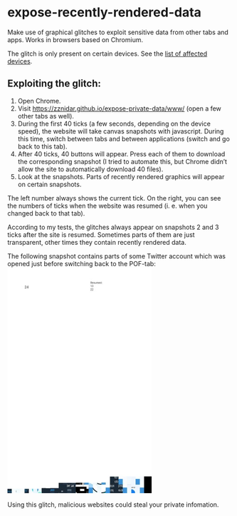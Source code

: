 # expose-recently-rendered-data
Make use of graphical glitches to exploit sensitive data from other tabs and apps. Works in browsers based on Chromium.

The glitch is only present on certain devices. See the [list of affected devices](https://raw.githubusercontent.com/zznidar/expose-private-data/master/affected-devices).

## Exploiting the glitch:
1.	 Open Chrome.
2.	 Visit https://zznidar.github.io/expose-private-data/www/ (open a few other tabs as well).
3.	 During the first 40 ticks (a few seconds, depending on the device speed), the website will take canvas snapshots with javascript. During this time, switch between tabs and between applications (switch and go back to this tab).
4.	 After 40 ticks, 40 buttons will appear. Press each of them to download the corresponding snapshot (I tried to automate this, but Chrome didn’t allow the site to automatically download 40 files).
5.	 Look at the snapshots. Parts of recently rendered graphics will appear on certain snapshots.


The left number always shows the current tick. On the right, you can see the numbers of ticks when the website was resumed (i. e. when you changed back to that tab).

According to my tests, the glitches always appear on snapshots 2 and 3 ticks after the site is resumed. Sometimes parts of them are just transparent, other times they contain recently rendered data.

The following snapshot contains parts of some Twitter account which was opened just before switching back to the POF-tab:
[![Sample js snapshot contains parts of Twitter](/samples/Graphic%201518884650248%2026%2024_30.jpg)](/samples/Graphic%201518884650248%2026%2024.jpg)

Using this glitch, malicious websites could steal your private infomation.

